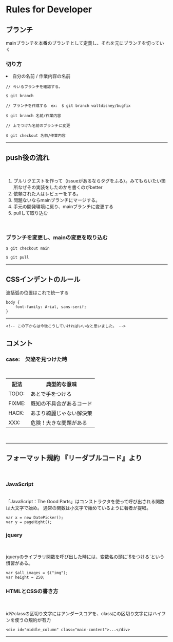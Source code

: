 # Rules for Developer
## ブランチ
mainブランチを本番のブランチとして定義し、それを元にブランチを切っていく

### 切り方
<li>自分の名前 / 作業内容の名前</li>

```
// 今いるブランチを確認する。

$ git branch
```

```
// ブランチを作成する　ex:　$ git branch waltdisney/bugfix 

$ git branch 名前/作業内容
```
```
// 上でつけた名前のブランチに変更

$ git checkout 名前/作業内容
```
<hr>

## push後の流れ
<br>

<ol>
    <li>プルリクエストを作って（issueがあるならタグをふる）。みてもらいたい箇所なぜその実装をしたのかを書くのがbetter</li>
    <li>依頼された人はレビューをする。</li>
    <li>問題ないならmainブランチにマージする。</li>
    <li>手元の開発環境に戻り、mainブランチに変更する</li>
    <li>pullして取り込む</li>
</ol>
<br>

### ブランチを変更し、mainの変更を取り込む
```
$ git checkout main

$ git pull
```

<hr>

## CSSインデントのルール
波括弧の位置はこれで統一する

```
body {
    font-family: Arial, sans-serif;
}
```
<hr>

```
<!-- この下からは今後こうしていければいいなと思いました。 -->
```

## コメント

### case:　欠陥を見つけた時
<br>

<table>
    <tr>
        <th>記法</th>
        <th>典型的な意味</th>
    </tr>
        <tr>
            <td>TODO:</td>
            <td>あとで手をつける</td>
        </tr>
        <tr>
            <td>FIXME:</td>
            <td>既知の不具合があるコード</td>
        </tr>
        <tr>
            <td>HACK:</td>
            <td>あまり綺麗じゃない解決策</td>
        </tr>
        <tr>
            <td>XXX:</td>
            <td>危険！大きな問題がある</td>
        </tr>
</table>
<br>
<hr>

## フォーマット規約 『リーダブルコード』より
<br>

### JavaScript
<br>
「JavaScript：The Good Parts」はコンストラクタを使って呼び出される関数は大文字で始め。
通常の関数は小文字で始めているように著者が提唱。
<br>

```
var x = new DatePicker();
var y = pageHight();
```

### jquery
<br>
<p>jqueryのライブラリ関数を呼び出した時には、変数名の頭に`$をつける`という慣習がある。</p>

```
var $all_images = $("img");
var height = 250;
```
### HTMLとCSSの書き方
<br>
<p>idやclassの区切り文字にはアンダースコアを、classにの区切り文字にはハイフンを使うの規約が有力</p>

```
<div id="middle_column" class="main-content">...</div>
```
<hr>